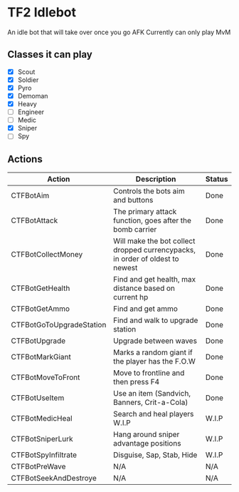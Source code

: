 # TF2 Idlebot
An idle bot that will take over once you go AFK
Currently can only play MvM

## Classes it can play
- [x] Scout
- [x] Soldier
- [x] Pyro
- [x] Demoman
- [x] Heavy
- [ ] Engineer
- [ ] Medic
- [x] Sniper
- [ ] Spy

## Actions 
| Action | Description | Status |
| --- | --- | --- |
| CTFBotAim | Controls the bots aim and buttons                        | Done |
| CTFBotAttack | The primary attack function, goes after the bomb carrier                           | Done |
| CTFBotCollectMoney | Will make the bot collect dropped currencypacks, in order of oldest to newest | Done |
| CTFBotGetHealth | Find and get health, max distance based on current hp | Done |
| CTFBotGetAmmo | Find and get ammo                                    | Done |
| CTFBotGoToUpgradeStation | Find and walk to upgrade station          | Done |
| CTFBotUpgrade | Upgrade between waves                                | Done |
| CTFBotMarkGiant | Marks a random giant if the player has the F.O.W   | Done |
| CTFBotMoveToFront | Move to frontline and then press F4              | Done |
| CTFBotUseItem | Use an item (Sandvich, Banners, Crit-a-Cola)         | Done |
| CTFBotMedicHeal | Search and heal players W.I.P                      | W.I.P |
| CTFBotSniperLurk | Hang around sniper advantage positions            | W.I.P |
| CTFBotSpyInfiltrate | Disguise, Sap, Stab, Hide                      | W.I.P |
| CTFBotPreWave | N/A                                                  | N/A |
| CTFBotSeekAndDestroye | N/A                                          | N/A |
